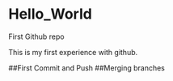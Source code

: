 # Hello_World
First Github repo

This is my first experience with github.

##First Commit and Push
##Merging branches